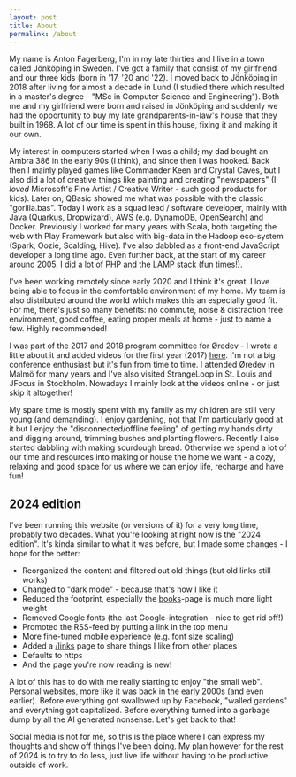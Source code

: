 ```yaml
---
layout: post
title: About
permalink: /about
---
```


My name is Anton Fagerberg, I'm in my late thirties and I live in a town called Jönköping in Sweden.
I've got a family that consist of my girlfriend and our three kids (born in '17, '20 and '22). 
I moved back to Jönköping in 2018 after living for almost a decade in Lund (I studied there which resulted in a master's degree - "MSc in Computer Science and Engineering"). 
Both me and my girlfriend were born and raised in Jönköping and suddenly we had the opportunity to buy my late grandparents-in-law's house that they built in 1968.
A lot of our time is spent in this house, fixing it and making it our own.

My interest in computers started when I was a child; my dad bought an Ambra 386 in the early 90s (I think), and since then I was hooked.
Back then I mainly played games like Commander Keen and Crystal Caves, but I also did a lot of creative things like painting and creating "newspapers" (I *loved* Microsoft's Fine Artist / Creative Writer - such good products for kids).
Later on, QBasic showed me what was possible with the classic "gorilla.bas".
Today I work as a squad lead / software developer, mainly with Java (Quarkus, Dropwizard), AWS (e.g. DynamoDB, OpenSearch) and Docker.
Previously I worked for many years with Scala, both targeting the web with Play Framework but also with big-data in the Hadoop eco-system (Spark, Oozie, Scalding, Hive). I've also dabbled as a front-end JavaScript developer a long time ago. 
Even further back, at the start of my career around 2005, I did a lot of PHP and the LAMP stack (fun times!).

I've been working remotely since early 2020 and I think it's great. I love being able to focus in the comfortable environment of my home.
My team is also distributed around the world which makes this an especially good fit. For me, there's just so many benefits: no commute, noise & distraction free environment, good coffee, eating proper meals at home - just to name a few. Highly recommended!

I was part of the 2017 and 2018 program committee for Øredev - I wrote a little about it and added videos for the first year (2017) [here](/blog/oredev-program-committee/). I'm not a big conference enthusiast but it's fun from time to time. I attended Øredev in Malmö for many years and I've also visited StrangeLoop in St. Louis and JFocus in Stockholm. Nowadays I mainly look at the videos online - or just skip it altogether!

My spare time is mostly spent with my family as my children are still very young (and demanding).
I enjoy gardening, not that I'm particularly good at it but I enjoy the "disconnected/offline feeling" of getting my hands dirty and digging around, trimming bushes and planting flowers. Recently I also started dabbling with making sourdough bread.
Otherwise we spend a lot of our time and resources into making or house the home we want - a cozy, relaxing and good space for us where we can enjoy life, recharge and have fun!

## 2024 edition
I've been running this website (or versions of it) for a very long time, probably two decades.
What you're looking at right now is the "2024 edition".
It's kinda similar to what it was before, but I made some changes - I hope for the better:
- Reorganized the content and filtered out old things (but old links still works)
- Changed to "dark mode" - because that's how I like it
- Reduced the footprint, especially the [books](/books)-page is much more light weight
- Removed Google fonts (the last Google-integration - nice to get rid off!)
- Promoted the RSS-feed by putting a link in the top menu
- More fine-tuned mobile experience (e.g. font size scaling)
- Added a [/links](/links) page to share things I like from other places
- Defaults to https
- And the page you're now reading is new!

A lot of this has to do with me really starting to enjoy "the small web".
Personal websites, more like it was back in the early 2000s (and even earlier). 
Before everything got swallowed up by Facebook, "walled gardens" and everything got capitalized. 
Before everything turned into a garbage dump by all the AI generated nonsense.
Let's get back to that!

Social media is not for me, so this is the place where I can express my thoughts and show off things I've been doing.
My plan however for the rest of 2024 is to try to do less, just live life without having to be productive outside of work.